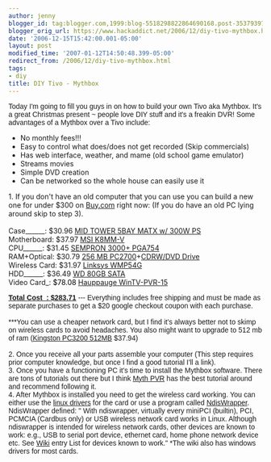 ```yaml
---
author: jenny
blogger_id: tag:blogger.com,1999:blog-5518298822864690168.post-3537939725736585698
blogger_orig_url: https://www.hackaddict.net/2006/12/diy-tivo-mythbox.html
date: '2006-12-15T15:42:00.001-05:00'
layout: post
modified_time: '2007-01-12T14:50:48.399-05:00'
redirect_from: /2006/12/diy-tivo-mythbox.html
tags:
- diy
title: DIY Tivo - Mythbox
---
```


<p class="MsoNormal"  style="font-family:arial;"><span style="font-size:100%;">Today I'm going to fill you guys in on how to build your own Tivo aka Mythbox.     It's a great Christmas present ~ people love DIY stuff and it's a freakin DVR!  Some advantages of a Mythbox over a Tivo include:</span><span style="font-size:100%;"><br /></span></p><ul><li>No monthly fees!!!<br /></li><li>Easy to control what does/does not get recorded (Skip commercials)<span style=";font-size:100%;color:black;"  ></span></li><li>Has web interface, weather, and mame (old school game emulator)</li><li>Streams movies</li><li>Simple DVD creation<br /></li><li>Can be networked so the whole house can easily use it<br /></li></ul><p class="MsoNormal" face="arial">1.  If you don't have an old computer that you can use you can build a new one for under $300 on <a href="http://www.buy.com/">Buy.com</a> right now:  (If you do have an old PC lying around skip to step 3).<span style=";font-size:100%;color:black;"  ><br /><br /></span><span style="font-size:100%;">Case______: $30.96 <a href="http://slickdeals.net/?sduid=0&t=398106&amp;u2=http://www.buy.com/prod/MID_TOWER_5BAY_MATX_BLACK_300W_FRONT_USB2_0_HT_TECH_READY_7CC80_163/q/loc/61943/10356355.html" target="_blank">MID TOWER 5BAY MATX w/ 300W PS</a><br />Motherboard: $37.97 <a href="http://slickdeals.net/?sduid=0&t=398106&amp;u2=http://www.buy.com/prod/MSI_K8MM_V_Socket_754_MicroATX_Motherboard_AGP_USB_2_0_10_100_ENET/q/loc/58207/10406562.html" target="_blank">MSI K8MM-V</a><br />CPU______: $31.45 <a href="http://slickdeals.net/?sduid=0&t=398106&amp;u2=http://www.buy.com/prod/SEMPRON_3000_PGA754_1_8GHZ_128KB_90NM_1_4V_62W_1_6GHZ_PIB/q/loc/101/201683101.html" target="_blank">SEMPRON 3000+ PGA754</a><br />RAM+Optical: $30.79 <a href="http://slickdeals.net/?sduid=0&t=398106&amp;u2=http://www.buy.com/prod/Memory_256_MB_x_1_DIMM_184_pin_DDR_SDRAM_166_MHz_DDR333_PC2700/q/loc/101/10326637.html" target="_blank">256 MB PC2700</a>+<a href="http://slickdeals.net/?sduid=0&t=398106&amp;u2=http://www.buy.com/prod/COM5232L_ROHS_COMBO_CHAMELEON_52X32X52X_16X_DVD_ROM_COMBO_DRIVE/q/loc/101/202017552.html" target="_blank">CDRW/DVD Drive</a><br />Wireless Card: $31.97 <a href="http://www.buy.com/prod/Linksys_Network_adapter_Wireless_G_PCI_Card/q/loc/101/10339234.html">Linksys WMP54G</a></span><span style="font-size:100%;"></span><br /><span style="font-size:100%;">HDD______: $36.49 <a href="http://slickdeals.net/?sduid=0&t=398106&amp;u2=http://www.buy.com/prod/CAVIAR_SE_80GB_SATA_HD_3_5LP_8MB_7200RPM_3YR/q/loc/101/10369099.html" target="_blank">WD 80GB SATA</a><br />Video Card_:</span><span style=";font-size:100%;color:black;"  > </span><span style=";font-size:100%;color:black;"  >$78.08</span><span style="font-size:100%;"> <a name="10f87a56cea0e61b_productTitle"></a><a href="http://www.buy.com/prod/Hauppauge_WinTV_PVR_150_MCE_Kit_with_NTSC_TV_tuner_hardware_MPEG/q/loc/101/201960383.html" target="_blank">Hauppauge WinTV-PVR-15</a><b><u><br /></u></b></span></p><p class="MsoNormal" style="font-family: arial;"><span style="font-size:100%;"><b><u>Total Cost_: $283.71</u> </b>--- Everything includes free shipping and must be made as separate purchases to get a $20 google checkout coupon with each purchase.<br /><br />***You can use a cheaper network card, but I find it's always better not to skimp on wireless cards to avoid headaches.  You also might want to upgrade to 512 mb of ram (<a href="http://slickdeals.net/?sduid=0&t=398106&amp;u2=http://www.buy.com/prod/Kingston_512MB_DDR_Memory_PC3200_400Mhz_184_pin_DIMM/q/loc/58207/10346746.html" target="_blank">Kingston PC3200 512MB</a> $37.94)</span><span style="font-size:100%;"> </span><span style="font-size:100%;"><br /></span><span style=";font-size:100%;color:black;"  ><br /></span>2.  Once you receive all your parts assemble your computer (This step requires prior computer knowledge, but once I find a good tutorial I'll a link).<br />3.  Once you have a functioning PC it's time to install the Mythbox software.  There are tons of tutorials out there but I think<span style=";font-size:100%;color:black;"  > <a href="http://www.mythpvr.com/mythtv/mythdora/install/howto.html">Myth PVR</a> </span>has the best tutorial around and recommend following it.<br />4. After Mythbox is installed you need to get the wireless card working.  You can either use the <a href="http://www.maxp.net/software/wmp54g-linux.html">linux drivers</a> for the card or use a program called <a href="http://ndiswrapper.sourceforge.net/">NdisWrapper</a>.  NdisWrapper defined: " With ndiswrapper, virtually every miniPCI (builtin), PCI, PCMCIA (Cardbus only) or USB wireless network card works in Linux. Although ndiswrapper is intended for wireless network cards, other devices are known to work: e.g., USB to serial port device, ethernet card, home phone network device etc. See <a href="http://ndiswrapper.sourceforge.net/wiki/index.php">Wiki</a> entry List for devices known to work." *The wiki also has windows drivers for most cards.<br /></p>